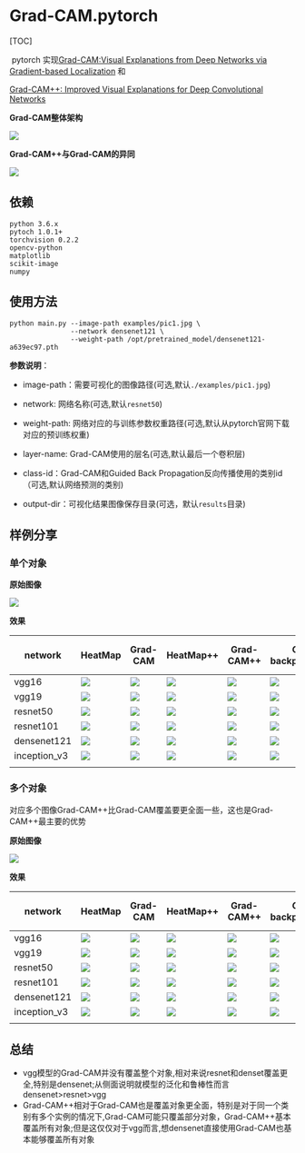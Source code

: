 # Grad-CAM.pytorch
[TOC]

​          pytorch 实现[Grad-CAM:Visual Explanations from Deep Networks via Gradient-based Localization](https://arxiv.org/pdf/1610.02391) 和

[Grad-CAM++: Improved Visual Explanations for Deep Convolutional Networks](https://arxiv.org/pdf/1710.11063.pdf)



**Grad-CAM整体架构**

![](examples/grad-cam.jpg)



**Grad-CAM++与Grad-CAM的异同**

![](examples/Grad-CAM++.png)



## 依赖

```wiki
python 3.6.x
pytoch 1.0.1+
torchvision 0.2.2
opencv-python
matplotlib
scikit-image
numpy
```



## 使用方法

```shell
python main.py --image-path examples/pic1.jpg \
               --network densenet121 \
               --weight-path /opt/pretrained_model/densenet121-a639ec97.pth
```

**参数说明**：

- image-path：需要可视化的图像路径(可选,默认`./examples/pic1.jpg`)

- network: 网络名称(可选,默认`resnet50`)
- weight-path: 网络对应的与训练参数权重路径(可选,默认从pytorch官网下载对应的预训练权重)
- layer-name: Grad-CAM使用的层名(可选,默认最后一个卷积层)
- class-id：Grad-CAM和Guided Back Propagation反向传播使用的类别id（可选,默认网络预测的类别)
- output-dir：可视化结果图像保存目录(可选，默认`results`目录)



## 样例分享

### 单个对象

**原始图像**

![](/examples/pic1.jpg)

**效果**

| network      | HeatMap                                   | Grad-CAM                              | HeatMap++                                   | Grad-CAM++                              | Guided backpropagation               | Guided Grad-CAM                          |
| ------------ | ----------------------------------------- | ------------------------------------- | ------------------------------------------- | --------------------------------------- | ------------------------------------ | ---------------------------------------- |
| vgg16        | ![](results/pic1-vgg16-heatmap.jpg)       | ![](results/pic1-vgg16-cam.jpg)       | ![](results/pic1-vgg16-heatmap++.jpg)       | ![](results/pic1-vgg16-cam++.jpg)       | ![](results/pic1-vgg16-gb.jpg)       | ![](results/pic1-vgg16-cam_gb.jpg)       |
| vgg19        | ![](results/pic1-vgg19-heatmap.jpg)       | ![](results/pic1-vgg19-cam.jpg)       | ![](results/pic1-vgg19-heatmap++.jpg)       | ![](results/pic1-vgg19-cam++.jpg)       | ![](results/pic1-vgg19-gb.jpg)       | ![](results/pic1-vgg19-cam_gb.jpg)       |
| resnet50     | ![](results/pic1-resnet50-heatmap.jpg)    | ![](results/pic1-resnet50-cam.jpg)    | ![](results/pic1-resnet50-heatmap++.jpg)    | ![](results/pic1-resnet50-cam++.jpg)    | ![](results/pic1-resnet50-gb.jpg)    | ![](results/pic1-resnet50-cam_gb.jpg)    |
| resnet101    | ![](results/pic1-resnet101-heatmap.jpg)   | ![](results/pic1-resnet101-cam.jpg)   | ![](results/pic1-resnet101-heatmap++.jpg)   | ![](results/pic1-resnet50-cam++.jpg)    | ![](results/pic1-resnet101-gb.jpg)   | ![](results/pic1-resnet101-cam_gb.jpg)   |
| densenet121  | ![](results/pic1-densenet121-heatmap.jpg) | ![](results/pic1-densenet121-cam.jpg) | ![](results/pic1-densenet121-heatmap++.jpg) | ![](results/pic1-densenet121-cam++.jpg) | ![](results/pic1-densenet121-gb.jpg) | ![](results/pic1-densenet121-cam_gb.jpg) |
| inception_v3 | ![](results/pic1-inception-heatmap.jpg)   | ![](results/pic1-inception-cam.jpg)   | ![](results/pic1-inception-heatmap++.jpg)   | ![](results/pic1-inception-cam++.jpg)   | ![](results/pic1-inception-gb.jpg)   | ![](results/pic1-inception-cam_gb.jpg)   |
|              |                                           |                                       |                                             |                                         |                                      |                                          |

### 多个对象

​         对应多个图像Grad-CAM++比Grad-CAM覆盖要更全面一些，这也是Grad-CAM++最主要的优势

**原始图像**

![](/examples/multiple_dogs.jpg)

**效果**

| network      | HeatMap                                   | Grad-CAM                              | HeatMap++                                   | Grad-CAM++                              | Guided backpropagation               | Guided Grad-CAM                          |
| ------------ | ----------------------------------------- | ------------------------------------- | ------------------------------------------- | --------------------------------------- | ------------------------------------ | ---------------------------------------- |
| vgg16        | ![](results/multiple_dogs-vgg16-heatmap.jpg)       | ![](results/multiple_dogs-vgg16-cam.jpg)       | ![](results/multiple_dogs-vgg16-heatmap++.jpg)       | ![](results/multiple_dogs-vgg16-cam++.jpg)       | ![](results/multiple_dogs-vgg16-gb.jpg)       | ![](results/multiple_dogs-vgg16-cam_gb.jpg)       |
| vgg19        | ![](results/multiple_dogs-vgg19-heatmap.jpg)       | ![](results/multiple_dogs-vgg19-cam.jpg)       | ![](results/multiple_dogs-vgg19-heatmap++.jpg)       | ![](results/multiple_dogs-vgg19-cam++.jpg)       | ![](results/multiple_dogs-vgg19-gb.jpg)       | ![](results/multiple_dogs-vgg19-cam_gb.jpg)       |
| resnet50     | ![](results/multiple_dogs-resnet50-heatmap.jpg)    | ![](results/multiple_dogs-resnet50-cam.jpg)    | ![](results/multiple_dogs-resnet50-heatmap++.jpg)    | ![](results/multiple_dogs-resnet50-cam++.jpg)    | ![](results/multiple_dogs-resnet50-gb.jpg)    | ![](results/multiple_dogs-resnet50-cam_gb.jpg)    |
| resnet101    | ![](results/multiple_dogs-resnet101-heatmap.jpg)   | ![](results/multiple_dogs-resnet101-cam.jpg)   | ![](results/multiple_dogs-resnet101-heatmap++.jpg)   | ![](results/multiple_dogs-resnet50-cam++.jpg)    | ![](results/multiple_dogs-resnet101-gb.jpg)   | ![](results/multiple_dogs-resnet101-cam_gb.jpg)   |
| densenet121  | ![](results/multiple_dogs-densenet121-heatmap.jpg) | ![](results/multiple_dogs-densenet121-cam.jpg) | ![](results/multiple_dogs-densenet121-heatmap++.jpg) | ![](results/multiple_dogs-densenet121-cam++.jpg) | ![](results/multiple_dogs-densenet121-gb.jpg) | ![](results/multiple_dogs-densenet121-cam_gb.jpg) |
| inception_v3 | ![](results/multiple_dogs-inception-heatmap.jpg)   | ![](results/multiple_dogs-inception-cam.jpg)   | ![](results/multiple_dogs-inception-heatmap++.jpg)   | ![](results/multiple_dogs-inception-cam++.jpg)   | ![](results/multiple_dogs-inception-gb.jpg)   | ![](results/multiple_dogs-inception-cam_gb.jpg)   |
|              |                                           |                                       |                                             |                                         |                                      |                                          |

 

## 总结

- vgg模型的Grad-CAM并没有覆盖整个对象,相对来说resnet和denset覆盖更全,特别是densenet;从侧面说明就模型的泛化和鲁棒性而言densenet>resnet>vgg
- Grad-CAM++相对于Grad-CAM也是覆盖对象更全面，特别是对于同一个类别有多个实例的情况下,Grad-CAM可能只覆盖部分对象，Grad-CAM++基本覆盖所有对象;但是这仅仅对于vgg而言,想densenet直接使用Grad-CAM也基本能够覆盖所有对象